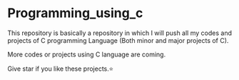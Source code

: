 # Programming_using_c
 
This repository is basically a repository in which I will push all my codes and projects of C programming Language (Both minor and major projects of C).

More codes or projects using C language are coming.

Give star if you like these projects.⭐️